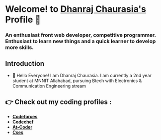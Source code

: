 # Welcome! to [**Dhanraj Chaurasia's**](https://dhanrajchaurasia.github.io/) Profile :wave:
### An enthusiast front web developer, competitive programmer. Enthusiast to learn new things and a quick learner to develop more skills.
## Introduction
- :wave: Hello Everyone! I am Dhanraj Chaurasia. I am currently a 2nd year student at MNNIT Allahabad, pursuing Btech with Electronics & Communication Engineering stream
## :point_right: Check out my coding profiles : 
- [**Codeforces**](https://codeforces.com/profile/coderdhanraj)
- [**Codechef**](https://codechef.com/users/coderdhanraj/)
- [**At-Coder**](https://atcoder.jp/users/coderdhanraj/)
- [**Cses**](https://cses.fi/user/75925/)
<!-- - [**Hackerearth**](https://www.hackerearth.com/@coderdhanraj) -->
